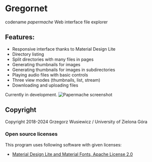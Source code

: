 # Gregornet
codename *papermache*
Web interface file explorer


## Features: 
* Responsive interface thanks to Material Design Lite
* Directory listing
* Split directories with many files in pages
* Generating thumbnails for images
* Generating thumbnails for images in subdirectories
* Playing audio files with basic controls
* Three view modes (thumbnails, list, stream)
* Downloading and uploading files

Currently in development.
![Papermache screenshot](https://github.com/Boukalikrates/papermache/blob/main/Screenshot%20papermache.png)

## Copyright
 Copyright 2018-2024 Grzegorz Wusiewicz / University of Zielona Góra

### Open source licenses
This program uses following software with given licenses:

- [Material Design Lite and Material Fonts, Apache License 2.0](/gregornet/mdl/)

